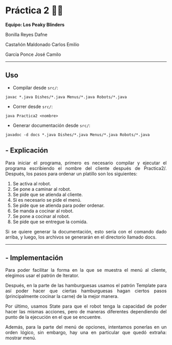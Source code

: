# **Práctica 2** 🤖🍔

**Equipo: Los Peaky Blinders**

Bonilla Reyes Dafne

Castañón Maldonado Carlos Emilio

García Ponce José Camilo

---

## **Uso**

- Compilar desde `src/`:

```
javac *.java Dishes/*.java Menus/*.java Robots/*.java
```

- Correr desde `src/`:

```
java Practica2 <nombre>
```

- Generar documentación desde `src/`:

```
javadoc -d docs *.java Dishes/*.java Menus/*.java Robots/*.java
```

## **- Explicación**

<div align="justify">
Para iniciar el programa, primero es necesario compilar y ejecutar el programa escribiendo el nombre del cliente después de Practica2/. Después, los pasos para ordenar un platillo son los siguientes:

1. Se activa al robot.
2. Se pone a caminar al robot.
3. Se pide que se atienda al cliente.
4. Si es necesario se pide el menú.
5. Se pide que se atienda para poder ordenar.
6. Se manda a cocinar al robot.
7. Se pone a cocinar al robot.
8. Se pide que se entregue la comida.
   
Si se quiere generar la documentación, esto sería con el comando dado arriba, y luego, los archivos se generarán en el directorio llamado docs.
</div>

----------------------------------------------------------------

## **- Implementación**

<div align="justify">
Para poder facilitar la forma en la que se muestra el menú al cliente, elegimos usar el patrón de Iterator. 

Después, en la parte de las hamburguesas usamos el patrón Template para así poder hacer que ciertas hamburguesas hagan ciertos pasos (principalmente cocinar la carne) de la mejor manera.

Por último, usamos State para que el robot tenga la capacidad de poder hacer las mismas acciones, pero de maneras diferentes dependiendo del punto de la ejecución en el que se encuentre.

Además, para la parte del menú de opciones, intentamos ponerlas en un orden lógico, sin embargo, hay
una en particular que quedó extraña: mostrar menú.
</div>

